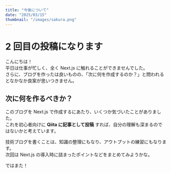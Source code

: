 ```yaml
---
title: "今後について"
date: "2025/03/15"
thumbnail: "/images/sakura.png"
---
```


# 2 回目の投稿になります

こんにちは！  
平日は仕事が忙しく、全く Next.js に触れることができませんでした。  
さらに、ブログを作ったは良いものの、「次に何を作成するのか？」と問われるとなかなか良案が思いつきません。

## 次に何を作るべきか？

このブログを Next.js で作成するにあたり、いくつか気づいたことがありました。  
これを初心者向けに **Qiita に記事として投稿** すれば、自分の理解も深まるのではないかと考えています。

技術ブログを書くことは、知識の整理にもなり、アウトプットの練習にもなります。  
次回は Next.js の導入時に詰まったポイントなどをまとめてみようかな。

ではまた！
